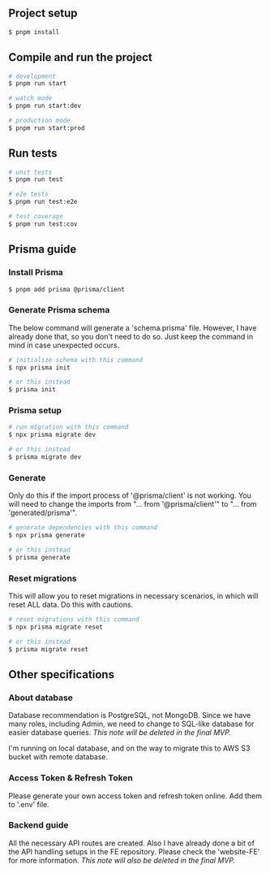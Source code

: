 ## Project setup

```bash
$ pnpm install
```

## Compile and run the project

```bash
# development
$ pnpm run start

# watch mode
$ pnpm run start:dev

# production mode
$ pnpm run start:prod
```

## Run tests

```bash
# unit tests
$ pnpm run test

# e2e tests
$ pnpm run test:e2e

# test coverage
$ pnpm run test:cov
```

## Prisma guide

### Install Prisma

```bash
$ pnpm add prisma @prisma/client
```

### Generate Prisma schema

The below command will generate a 'schema.prisma' file. However, I have already done that, so you don't need to do so. Just keep the command in mind in case unexpected occurs.

```bash
# initialize schema with this command
$ npx prisma init

# or this instead
$ prisma init
```

### Prisma setup

```bash
# run migration with this command
$ npx prisma migrate dev

# or this instead
$ prisma migrate dev
```

### Generate

Only do this if the import process of '@prisma/client' is not working. You will need to change the imports from "... from '@prisma/client'" to "... from 'generated/prisma'".

```bash
# generate dependencies with this command
$ npx prisma generate

# or this instead
$ prisma generate
```

### Reset migrations

This will allow you to reset migrations in necessary scenarios, in which will reset ALL data. Do this with cautions.

```bash
# reset migrations with this command
$ npx prisma migrate reset

# or this instead
$ prisma migrate reset
```

## Other specifications

### About database

Database recommendation is PostgreSQL, not MongoDB. Since we have many roles, including Admin, we need to change to SQL-like database for easier database queries. <i>This note will be deleted in the final MVP.</i>

I'm running on local database, and on the way to migrate this to AWS S3 bucket with remote database.

### Access Token & Refresh Token

Please generate your own access token and refresh token online. Add them to '.env' file.

### Backend guide

All the necessary API routes are created. Also I have already done a bit of the API handling setups in the FE repository. Please check the 'website-FE' for more information. <i>This note will also be deleted in the final MVP.</i>
